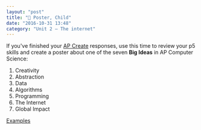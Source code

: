 ```yaml
---
layout: "post"
title: "🌅 Poster, Child"
date: "2016-10-31 13:48"
category: "Unit 2 – The internet"
---
```


If you've finished your [AP Create](http://bsk.education/AP-CSP/2016/10/17/create-drawing-app.html) responses, use this time to review your p5 skills and create a poster about one of the seven **Big Ideas**  in AP Computer Science:

1. Creativity
2. Abstraction
3. Data
4. Algorithms
5. Programming
6. The Internet
7. Global Impact

[Examples](https://docs.google.com/presentation/d/1DFM-CFQSqz75Z2fEFI4TV6YZoPAK9ihD2cHkxtkIexQ/edit#slide=id.g1686c26918_1_5)
